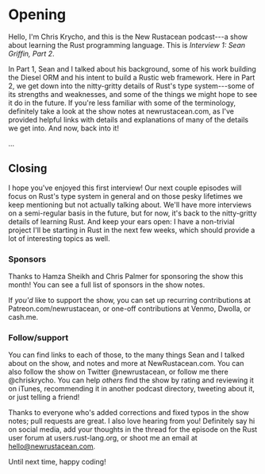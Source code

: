 # Opening

Hello, I'm Chris Krycho, and this is the New Rustacean podcast---a show about learning the Rust programming language.
This is *Interview 1: Sean Griffin, Part 2*.

In Part 1, Sean and I talked about his background, some of his work building the Diesel ORM and his intent to build a
Rustic web framework. Here in Part 2, we get down into the nitty-gritty details of Rust's type system---some of its
strengths and weaknesses, and some of the things we might hope to see it do in the future. If you're less familiar with
some of the terminology, definitely take a look at the show notes at newrustacean.com, as I've provided helpful links
with details and explanations of many of the details we get into. And now, back into it!

...

## Closing

I hope you've enjoyed this first interview! Our next couple episodes will focus on Rust's type system in general and on
those pesky lifetimes we keep mentioning but not actually talking about. We'll have more interviews on a semi-regular
basis in the future, but for now, it's back to the nitty-gritty details of learning Rust. And keep your ears open: I
have a non-trivial project I'll be starting in Rust in the next few weeks, which should provide a lot of interesting
topics as well.

### Sponsors

Thanks to Hamza Sheikh and Chris Palmer for sponsoring the show this month! You can see a full list of sponsors in the
show notes.

If *you'd* like to support the show, you can set up recurring contributions at Patreon.com/newrustacean, or one-off
contributions at Venmo, Dwolla, or cash.me.

### Follow/support

You can find links to each of those, to the many things Sean and I talked about on the show, and notes and more at
NewRustacean.com. You can also follow the show on Twitter @newrustacean, or follow me there @chriskrycho. You can help
*others* find the show by rating and reviewing it on iTunes, recommending it in another podcast directory, tweeting
about it, or just telling a friend!

Thanks to everyone who's added corrections and fixed typos in the show notes; pull requests are great. I also love
hearing from you! Definitely say hi on social media, add your thoughts in the thread for the episode on the Rust user
forum at users.rust-lang.org, or shoot me an email at hello@newrustacean.com.

Until next time, happy coding!
